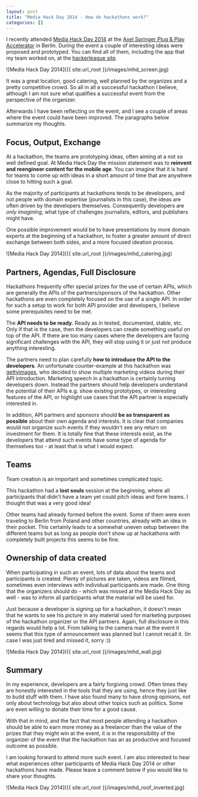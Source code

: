 ```yaml
---
layout: post
title: "Media Hack Day 2014 - How do hackathons work?"
categories: []
---
```


I recently attended [Media Hack Day 2014][mhd2014] at the [Axel Springer Plug & Play Accelerator][pnp] in Berlin. During the event a couple of interesting ideas were proposed and prototyped. You can find all of them, including the app that my team worked on, at the [hackerleague site][hl].

![Media Hack Day 2014]({{ site.url_root }}/images/mhd_screen.jpg)

It was a great location, good catering, well planned by the organizes and a pretty competitive crowd. So all in all a successful hackathon I believe, although I am not sure what qualifies a successful event from the perspective of the organizer.

Afterwards I have been reflecting on the event, and I see a couple of areas where the event could have been improved. The paragraphs below summarize my thoughts.


## Focus, Output, Exchange

At a hackathon, the teams are prototyping ideas, often aiming at a not so well defined goal. At Media Hack Day the mission statement was to **reinvent and reengineer content for the mobile age**. You can imagine that it is hard for teams to come up with ideas in a short amount of time that are anywhere close to hitting such a goal.

As the majority of participants at hackathons tends to be developers, and not people with domain expertise (journalists in this case), the ideas are often driven by the developers themselves. Consequently developers are *only imagining*, what type of challenges journalists, editors, and publishers might have.

One possible improvement would be to have presentations by more domain experts at the beginning of a hackathon, to foster a greater amount of direct exchange between both sides, and a more focused ideation process.

![Media Hack Day 2014]({{ site.url_root }}/images/mhd_catering.jpg)

## Partners, Agendas, Full Disclosure

Hackathons frequently offer special prizes for the use of certain APIs, which are generally the APIs of the partners/sponsors of the hackathon. Other hackathons are even completely focused on the use of a single API. In order for such a setup to work for both API provider and developers, I believe some prerequisites need to be met.

The **API needs to be ready**. Ready as in tested, documented, stable, etc. Only if that is the case, then the developers can create something useful on top of the API. If there are too many cases where the developers are facing significant challenges with the API, they will stop using it or just not produce anything interesting.

The partners need to plan carefully **how to introduce the API to the developers**. An unfortunate counter-example at this hackathon was [gettyimages](http://gettyimages.com), who decided to show multiple marketing videos during their API introduction. Marketing speech in a hackathon is certainly turning developers down. Instead the partners should help developers understand the potential of their APIs e.g. show existing prototypes, or interesting features of the API, or highlight use cases that the API partner is especially interested in.

In addition, API partners and sponsors should **be as transparent as possible** about their own agenda and interests. It is clear that companies would not organize such events if they wouldn't see any return on investment for them. It is totally fine that these interests exist, as the developers that attend such events have some type of agenda for themselves too - at least that is what I would expect.


## Teams

Team creation is an important and sometimes complicated topic.

This hackathon had a **lost souls** session at the beginning, where all participants that didn't have a team yet could pitch ideas and form teams. I thought that was a very good idea!

Other teams had already formed before the event. Some of them were even traveling to Berlin from Poland and other countries, already with an idea in their pocket. This certainly leads to a somewhat uneven setup between the different teams but as long as people don't show up at hackathons with completely built projects this seems to be fine.


## Ownership of data created

When participating in such an event, lots of data about the teams and participants is created. Plenty of pictures are taken, videos are filmed, sometimes even interviews with individual participants are made. One thing that the organizers should do - which was missed at the Media Hack Day as well - was to inform all participants what the material will be used for.

Just because a developer is signing up for a hackathon, it doesn't mean that he wants to see his picture in any material used for marketing purposes of the hackathon organizer or the API partners. Again, full disclosure in this regards would help a lot. From talking to the camera man at the event it seems that this type of announcement was planned but I cannot recall it. (In case I was just tired and missed it, sorry :))

![Media Hack Day 2014]({{ site.url_root }}/images/mhd_wall.jpg)


## Summary

In my experience, developers are a fairly forgiving crowd. Often times they are honestly interested in the tools that they are using, hence they just like to build stuff with them. I have also found many to have strong opinions, not only about technology but also about other topics such as politics. Some are even willing to donate their time for a good cause.

With that in mind, and the fact that most people attending a hackathon should be able to earn more money as a freelancer than the value of the prizes that they might win at the event, it is in the responsibility of the organizer of the event that the hackathon has an as productive and focused outcome as possible.

I am looking forward to attend more such event. I am also interested to hear what experiences other participants of Media Hack Day 2014 or other hackathons have made. Please leave a comment below if you would like to share your thoughts.

![Media Hack Day 2014]({{ site.url_root }}/images/mhd_roof_inverted.jpg)

[mhd2014]: http://mediahackday.com
[pnp]: http://www.axelspringerplugandplay.com
[hl]: https://www.hackerleague.org/hackathons/media-hack-day-2014
